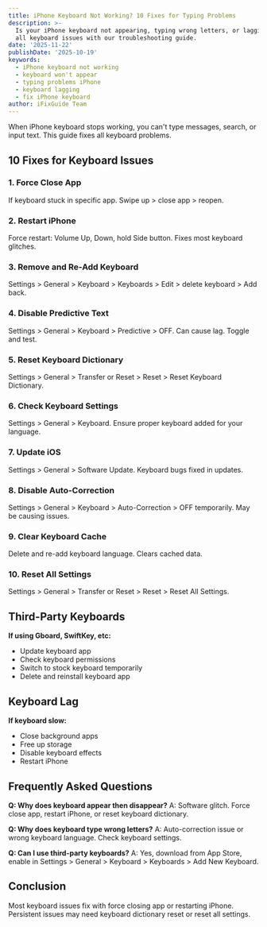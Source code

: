 ```yaml
---
title: iPhone Keyboard Not Working? 10 Fixes for Typing Problems
description: >-
  Is your iPhone keyboard not appearing, typing wrong letters, or lagging? Fix
  all keyboard issues with our troubleshooting guide.
date: '2025-11-22'
publishDate: '2025-10-19'
keywords:
  - iPhone keyboard not working
  - keyboard won't appear
  - typing problems iPhone
  - keyboard lagging
  - fix iPhone keyboard
author: iFixGuide Team
---
```


When iPhone keyboard stops working, you can't type messages, search, or input text. This guide fixes all keyboard problems.

## 10 Fixes for Keyboard Issues

### 1. Force Close App
If keyboard stuck in specific app. Swipe up > close app > reopen.

### 2. Restart iPhone
Force restart: Volume Up, Down, hold Side button. Fixes most keyboard glitches.

### 3. Remove and Re-Add Keyboard
Settings > General > Keyboard > Keyboards > Edit > delete keyboard > Add back.

### 4. Disable Predictive Text
Settings > General > Keyboard > Predictive > OFF. Can cause lag. Toggle and test.

### 5. Reset Keyboard Dictionary
Settings > General > Transfer or Reset > Reset > Reset Keyboard Dictionary.

### 6. Check Keyboard Settings
Settings > General > Keyboard. Ensure proper keyboard added for your language.

### 7. Update iOS
Settings > General > Software Update. Keyboard bugs fixed in updates.

### 8. Disable Auto-Correction
Settings > General > Keyboard > Auto-Correction > OFF temporarily. May be causing issues.

### 9. Clear Keyboard Cache
Delete and re-add keyboard language. Clears cached data.

### 10. Reset All Settings
Settings > General > Transfer or Reset > Reset > Reset All Settings.

## Third-Party Keyboards

**If using Gboard, SwiftKey, etc:**
- Update keyboard app
- Check keyboard permissions
- Switch to stock keyboard temporarily
- Delete and reinstall keyboard app

## Keyboard Lag

**If keyboard slow:**
- Close background apps
- Free up storage
- Disable keyboard effects
- Restart iPhone

## Frequently Asked Questions

**Q: Why does keyboard appear then disappear?**
A: Software glitch. Force close app, restart iPhone, or reset keyboard dictionary.

**Q: Why does keyboard type wrong letters?**
A: Auto-correction issue or wrong keyboard language. Check keyboard settings.

**Q: Can I use third-party keyboards?**
A: Yes, download from App Store, enable in Settings > General > Keyboard > Keyboards > Add New Keyboard.

## Conclusion
Most keyboard issues fix with force closing app or restarting iPhone. Persistent issues may need keyboard dictionary reset or reset all settings.
